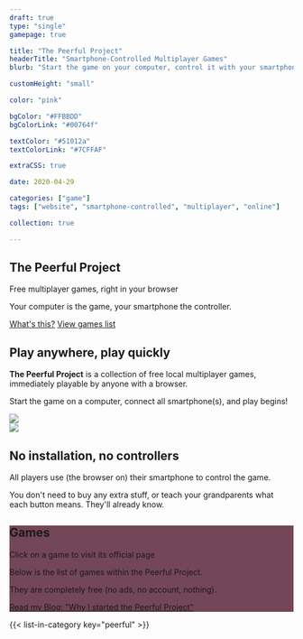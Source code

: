 ```yaml
---
draft: true
type: "single"
gamepage: true

title: "The Peerful Project"
headerTitle: "Smartphone-Controlled Multiplayer Games"
blurb: "Start the game on your computer, control it with your smartphone. Easy local multiplayer for groups small and large."

customHeight: "small"

color: "pink"

bgColor: "#FFBBDD"
bgColorLink: "#00764f"

textColor: "#51012a"
textColorLink: "#7CFFAF"

extraCSS: true

date: 2020-04-29

categories: ["game"]
tags: ["website", "smartphone-controlled", "multiplayer", "online"]

collection: true

---
```


<section class="hero-image">
	<div class="hero-text">
		<h1>The Peerful Project</h1>
		<p class="hero-tagline">Free multiplayer games, right in your browser</p>
		<p>Your computer is the game, your smartphone the controller.</p>
		<a class="pageLink" href="#explanation">What's this?</a> <a class="pageLink" href="#gamelist">View games list</a>
	</div>
</section>	

<section>
	<a name="explanation" class="pageAnchor"></a>
	<div class="two-sided-container">
		<div class="left-side">
			<h2>Play anywhere, play quickly</h2>
			<p><strong>The Peerful Project</strong> is a collection of free local multiplayer games, immediately playable by anyone with a browser.</p>
			<p>Start the game on a computer, connect all smartphone(s), and play begins!</p>
		</div>
		<div class="right-side image-side">
			<img src="webp/peerfulProject.webp" />
		</div>
	</div>
</section>

<section>
	<div class="two-sided-container">
		<div class="left-side image-side">
			<img src="webp/peerfulProject-largerFavicon.webp" />
		</div>
		<div class="right-side">
			<h2>No installation, no controllers</h2>
			<p>All players use (the browser on) their smartphone to control the game.</p>
			<p>You don't need to buy any extra stuff, or teach your grandparents what each button means. They'll already know.</p>
		</div>
	</div>
</section>

<section class="hero-image" style="background-position: center top; background-image: linear-gradient(rgba(69, 9, 32, 0.75), rgba(69, 9, 32, 0.75)), url(webp/peerfulProject-headerGames.webp);">
	<div class="center-text">
		<a name="gamelist" class="pageAnchor"></a>
		<h1>Games</h1>
		<p class="hero-tagline">Click on a game to visit its official page</p>
		<p>Below is the list of games within the Peerful Project.</p>
		<p>They are completely free (no ads, no account, nothing).</p> 
		<a class="pageLink" href="/blog/videogames/the-peerful-project/why-i-created-the-peerful-project">Read my Blog: "Why I started the Peerful Project"</a>
	</div>
</section>	

{{< list-in-category key="peerful" >}}

		